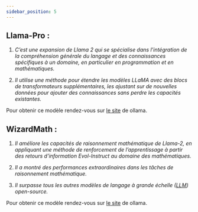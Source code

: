 ```yaml
---
sidebar_position: 5
---
```


## Llama-Pro :

1. *C’est une expansion de Llama 2 qui se spécialise dans l’intégration de la compréhension générale du langage et des connaissances spécifiques à un domaine, en particulier en programmation et en mathématiques.*

2. *Il utilise une méthode pour étendre les modèles LLaMA avec des blocs de transformateurs supplémentaires, les ajustant sur de nouvelles données pour ajouter des connaissances sans perdre les capacités existantes.*

Pour obtenir ce modèle rendez-vous sur [le site](https://ollama.ai/library/llama-pro/tags) de ollama.

## WizardMath :

1. *Il améliore les capacités de raisonnement mathématique de Llama-2, en appliquant une méthode de renforcement de l’apprentissage à partir des retours d’information Evol-Instruct au domaine des mathématiques.*

2. *Il a montré des performances extraordinaires dans les tâches de raisonnement mathématique.*

3. *Il surpasse tous les autres modèles de langage à grande échelle ([LLM](/docs/installation/En-savoir-plus/glossaire#LLM)) open-source.*

Pour obtenir ce modèle rendez-vous sur [le site](https://ollama.ai/library/wizard-math/tags) de ollama.